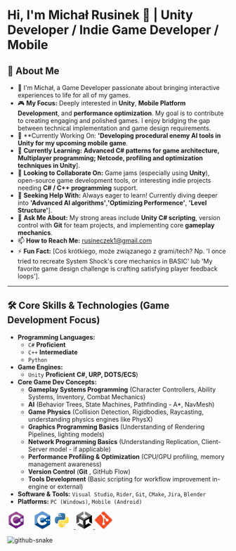 # Hi, I'm Michał Rusinek 👋 |  Unity Developer / Indie Game Developer / Mobile 

## 🚀 About Me

* 👋 I'm Michał, a Game Developer passionate about bringing interactive experiences to life for all of my games.
* 🎮 **My Focus:** Deeply interested in **Unity**, **Mobile Platform Development**, and **performance optimization**. My goal is to contribute to creating engaging and polished games. I enjoy bridging the gap between technical implementation and game design requirements.
* 🔭 **Currently Working On: **'Developing procedural enemy AI tools in Unity for my upcoming mobile game**.
* 🌱 **Currently Learning:** **Advanced C# patterns for game architecture, Multiplayer programming; Netcode, profiling and optimization techniques in Unity**].
* 👯 **Looking to Collaborate On:** Game jams (especially using **Unity**), open-source game development tools, or interesting indie projects needing **C# / C++ programming** support.
* 🤔 **Seeking Help With:** Always eager to learn! Currently diving deeper into **'Advanced AI algorithms'**,**'Optimizing Performence'**, **'Level Structure'**].
* 💬 **Ask Me About:** My strong areas include **Unity C# scripting**, version control with **Git** for team projects, and implementing core **gameplay mechanics**.
* 📫 **How to Reach Me:** rusineczek1@gmail.com
* ⚡ **Fun Fact:** [Coś krótkiego, może związanego z grami/tech? Np. 'I once tried to recreate System Shock's core mechanics in BASIC' lub 'My favorite game design challenge is crafting satisfying player feedback loops'].

---

## 🛠️ Core Skills & Technologies (Game Development Focus)

* **Programming Languages:**
    * `C#` **Proficient**
    * `C++` **Intermediate**
    * `Python`
* **Game Engines:**
    * `Unity` **Proficient** **C#, URP, DOTS/ECS**)
* **Core Game Dev Concepts:**
    * **Gameplay Systems Programming** (Character Controllers, Ability Systems, Inventory, Combat Mechanics)
    * **AI** (Behavior Trees, State Machines, Pathfinding - A*, NavMesh)
    * **Game Physics** (Collision Detection, Rigidbodies, Raycasting, understanding physics engines like PhysX)
    * **Graphics Programming Basics** (Understanding of Rendering Pipelines, lighting models)
    * **Network Programming Basics** (Understanding Replication, Client-Server model - if applicable)
    * **Performance Profiling & Optimization** (CPU/GPU profiling, memory management awareness)
    * **Version Control** (**Git** , GitHub Flow)
    * **Tools Development** (Basic scripting for workflow improvement in-engine or external)
* **Software & Tools:** `Visual Studio`, `Rider`, `Git`, `CMake`, `Jira`, `Blender`
* **Platforms:** `PC (Windows)`, `Mobile (Android)`

<p align="left">
    <img src="https://raw.githubusercontent.com/devicons/devicon/master/icons/csharp/csharp-original.svg" alt="csharp" width="40" height="40"/>
    <img src="https://raw.githubusercontent.com/devicons/devicon/master/icons/cplusplus/cplusplus-original.svg" alt="cplusplus" width="40" height="40"/>
   <img src="https://raw.githubusercontent.com/devicons/devicon/master/icons/python/python-original.svg" alt="python" width="40" height="40"/>
 <a href="https://unity.com/" target="_blank" rel="noreferrer"> <img src="https://raw.githubusercontent.com/devicons/devicon/master/icons/unity/unity-original.svg" alt="unity" width="40" height="40"/> </a>
  <img src="https://raw.githubusercontent.com/devicons/devicon/master/icons/git/git-original.svg" alt="git" width="40" height="40"/>
  </p>

  
<picture>
  <source media="(prefers-color-scheme: dark)" srcset="https://raw.githubusercontent.com/tobiasmeyhoefer/tobiasmeyhoefer/output/github-snake-dark.svg" />
  <source media="(prefers-color-scheme: light)" srcset="https://raw.githubusercontent.com/tobiasmeyhoefer/tobiasmeyhoefer/output/github-snake.svg" />
  <img alt="github-snake" src="https://raw.githubusercontent.com/tobiasmeyhoefer/tobiasmeyhoefer/output/github-snake.svg" />
</picture>


